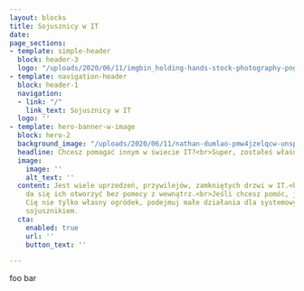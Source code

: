 ```yaml
---
layout: blocks
title: Sojusznicy w IT
date: 
page_sections:
- template: simple-header
  block: header-3
  logo: "/uploads/2020/06/11/imgbin_holding-hands-stock-photography-png_de7vvb5s1.png"
- template: navigation-header
  block: header-1
  navigation:
  - link: "/"
    link_text: Sojusznicy w IT
  logo: ''
- template: hero-banner-w-image
  block: hero-2
  background_image: "/uploads/2020/06/11/nathan-dumlao-pmw4jzelqcw-unsplash2.jpg"
  headline: Chcesz pomagać innym w świecie IT?<br>Super, zostałeś właśnie sojusznikiem
  image:
    image: ''
    alt_text: ''
  content: Jest wiele uprzedzeń, przywilejów, zamkniętych drzwi w IT.<br>Często nie
    da się ich otworzyć bez pomocy z wewnątrz.<br>Jeśli chcesz pomóc, jeśli interesuje
    Cię nie tylko własny ogródek, podejmuj małe działania dla systemowych zmian. Zostań
    sojusznikiem.
  cta:
    enabled: true
    url: ''
    button_text: ''

---
```

foo bar